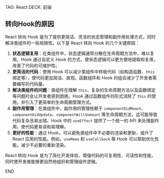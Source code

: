 TAG: React
DECK: 前端

## 转向Hook的原因

React 转向 Hook 是为了提供更简洁、灵活的状态管理和副作用处理方式，同时解决类组件的一些局限性。以下是 React 转向 Hook 的几个关键原因：
1. **状态逻辑复用**：在类组件中，状态逻辑通常分散在生命周期方法中，难以复用。Hook 通过自定义 Hook 的方式，使状态逻辑可以更方便地提取和复用，改善了代码的可维护性。
2. **更简洁的代码**：使用 Hook 可以减少类组件中样板代码（如构造函数、`this` 绑定等），使代码更加简洁、直观。函数组件和 Hook 的组合减少了开发者需要编写的代码量。
3. **解决类组件的问题**：类组件在理解 `this`、复杂的生命周期方法以及函数绑定等问题时会让开发者感到困惑。Hook 通过函数组件的形式消除了 `this` 的使用，并引入了更简单的生命周期管理方式。
4. **副作用管理**：在类组件中，副作用的管理依赖于 `componentDidMount`、`componentDidUpdate`、`componentWillUnmount` 等生命周期方法，这可能导致代码复杂且易出错。Hook 中的 `useEffect` 提供了一个统一的 API 来处理副作用，使代码更易读和易理解。
5. **更好的性能**：通过 Hook，可以避免类组件中不必要的渲染和更新，提升了 React 应用的性能。例如，`useMemo` 和 `useCallback` 等 Hook 可以帮助优化性能，减少不必要的重新渲染。

React 转向 Hook 是为了简化开发体验，增强代码的可复用性、可读性和性能，同时使开发者能够更自然地组织和管理组件逻辑。


END
<!--ID: 1726713819893-->
